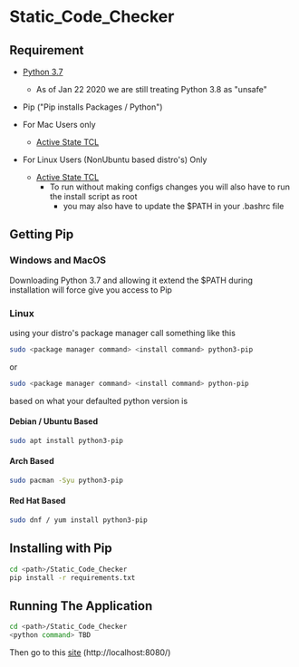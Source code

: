 # Static_Code_Checker

## Requirement

- [Python 3.7](https://www.python.org/downloads/release/python-375/)
    - As of Jan 22 2020 we are still treating Python 3.8 as "unsafe"
- Pip ("Pip installs Packages / Python")

- For Mac Users only
    - [Active State TCL](https://www.activestate.com/products/tcl/downloads/) 

- For Linux Users (NonUbuntu based distro's) Only
    - [Active State TCL](https://www.activestate.com/products/tcl/downloads/) 
        - To run without making configs changes you will also have to run the install script as root
            - you may also have to update the $PATH in your .bashrc file

## Getting Pip

### Windows and MacOS

Downloading Python 3.7 and allowing it extend the $PATH during installation will force give you access to Pip

### Linux

using your distro's package manager call something like this

``` bash 
sudo <package manager command> <install command> python3-pip
```

or

``` bash
sudo <package manager command> <install command> python-pip
```

based on what your defaulted python version is

#### Debian / Ubuntu Based

``` bash
sudo apt install python3-pip
```

#### Arch Based

``` bash
sudo pacman -Syu python3-pip
```

#### Red Hat Based

``` bash
sudo dnf / yum install python3-pip
```

## Installing with Pip
``` bash
cd <path>/Static_Code_Checker
pip install -r requirements.txt
```

## Running The Application
``` bash
cd <path>/Static_Code_Checker
<python command> TBD
```

Then go to this [site](http://localhost:8080/) (http://localhost:8080/)

